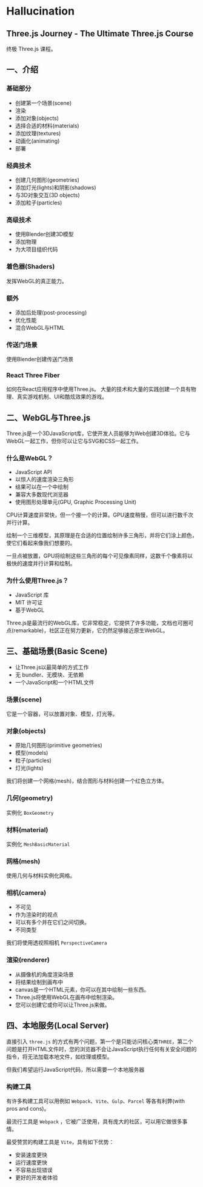 # Hallucination

Three.js Journey - The Ultimate Three.js Course
---
终极 Three.js 课程。

## 一、介绍

### 基础部分

- 创建第一个场景(scene)
- 渲染
- 添加对象(objects)
- 选择合适的材料(materials)
- 添加纹理(textures)
- 动画化(animating)
- 部署

### 经典技术

- 创建几何图形(geometries)
- 添加灯光(lights)和阴影(shadows)
- 与3D对象交互(3D objects)
- 添加粒子(particles)

### 高级技术

- 使用Blender创建3D模型
- 添加物理
- 为大项目组织代码

### 着色器(Shaders)

发挥WebGL的真正能力。

### 额外

- 添加后处理(post-processing)
- 优化性能
- 混合WebGL与HTML

### 传送门场景

使用Blender创建传送门场景

### React Three Fiber

如何在React应用程序中使用Three.js。
大量的技术和大量的实践创建一个具有物理、真实游戏机制、UI和酷炫效果的游戏。

## 二、WebGL与Three.js

Three.js是一个3DJavaScript库，它使开发人员能够为Web创建3D体验。它与WebGL一起工作，但你可以让它与SVG和CSS一起工作。

### 什么是WebGL？

- JavaScript API
- 以惊人的速度渲染三角形
- 结果可以在一个<canvas>中绘制
- 兼容大多数现代浏览器
- 使用图形处理单元(GPU, Graphic Processing Unit)

CPU计算速度非常快，但一个接一个的计算。GPU速度稍慢，但可以进行数千次并行计算。

绘制一个三维模型，其原理是在合适的位置绘制许多三角形，并将它们涂上颜色，使它们看起来像我们想要的。

一旦点被放置，GPU将绘制这些三角形的每个可见像素同样，这数千个像素将以极快的速度并行计算和绘制。

### 为什么使用Three.js？

- JavaScript 库
- MIT 许可证
- 基于WebGL

Three.js是最流行的WebGL库，它非常稳定，它提供了许多功能，文档也可圈可点(remarkable)，社区正在努力更新，它仍然足够接近原生WebGL。

## 三、基础场景(Basic Scene)

- 让Three.js以最简单的方式工作
- 无 bundler、无模块、无依赖
- 一个JavaScript和一个HTML文件

### 场景(scene)

它是一个容器，可以放置对象、模型，灯光等。

### 对象(objects)

- 原始几何图形(primitive geometries)
- 模型(models)
- 粒子(particles)
- 灯光(lights)

我们将创建一个网格(mesh)，结合图形与材料创建一个红色立方体。

### 几何(geometry)

实例化 `BoxGeometry`

### 材料(material)

实例化 `MeshBasicMaterial`

### 网格(mesh)

使用几何与材料实例化网格。

### 相机(camera)

- 不可见
- 作为渲染时的视点
- 可以有多个并在它们之间切换。
- 不同类型

我们将使用透视照相机 `PerspectiveCamera`

### 渲染(renderer)

- 从摄像机的角度渲染场景
- 将结果绘制到画布中
- canvas是一个HTML元素，你可以在其中绘制一些东西。
- Three.js将使用WebGL在画布中绘制渲染。
- 您可以创建它或你可以让Three.js来做。

## 四、本地服务(Local Server)

直接引入 `three.js` 的方式有两个问题，第一个是只能访问核心类`THREE`，第二个问题是打开HTML文件时，您的浏览器不会让JavaScript执行任何有关安全问题的指令，将无法加载本地文件，如纹理或模型。

但我们希望运行JavaScript代码，所以需要一个本地服务器

### 构建工具

有许多构建工具可以用例如 `Webpack`、`Vite`、`Gulp`、`Parcel` 等各有利弊(with pros and cons)。

最流行工具是 `Webpack` ，它被广泛使用，具有庞大的社区，可以用它做很多事情。

最受赞赏的构建工具是 `Vite`，具有如下优势：

- 安装速度更快
- 运行速度更快
- 不容易出现错误
- 更好的开发者体验